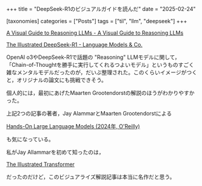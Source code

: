 +++
title = "DeepSeek-R1のビジュアルガイドを読んだ"
date = "2025-02-24"

[taxonomies]
categories = ["Posts"]
tags = ["til", "llm", "deepseek"]
+++


[A Visual Guide to Reasoning LLMs - A Visual Guide to Reasoning LLMs](https://newsletter.maartengrootendorst.com/p/a-visual-guide-to-reasoning-llms)

[The Illustrated DeepSeek-R1 - Language Models & Co.](https://newsletter.languagemodels.co/p/the-illustrated-deepseek-r1)

OpenAI o3やDeepSeek-R1で話題の "Reasoning" LLMモデルに関して，「Chain-of-Thoughtを勝手に実行してくれるつよいモデル」というものすごく雑なメンタルモデルだったのが，だいぶ整理された。このくらいイメージがつくと，オリジナルの論文にも挑戦できそう。

個人的には，最初にあげたMaarten Grootendorstの解説のほうがわかりやすかった。

上記2つの記事の著者，Jay AlammarとMaarten Grootendorstによる

[Hands-On Large Language Models (2024年, O'Reilly)](https://www.llm-book.com/)

も気になっている。

私がJay Allammarを初めて知ったのは，

[The Illustrated Transformer](https://jalammar.github.io/illustrated-transformer/)

だったのだけど，このビジュアライズ解説記事は本当に名作だと思う。